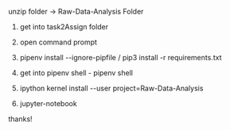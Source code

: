 unzip folder -> Raw-Data-Analysis Folder

1. get into task2Assign folder
2. open command prompt

3. pipenv install --ignore-pipfile / pip3 install -r requirements.txt

4. get into pipenv shell - pipenv shell
5. ipython kernel install --user project=Raw-Data-Analysis
6. jupyter-notebook

thanks!
